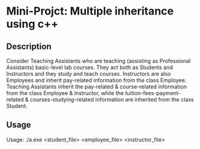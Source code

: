 # Mini-Projct: Multiple inheritance using c++

## Description

Consider Teaching Assistants who are teaching (assisting as Professional Assistants) basic-level lab courses. They act both as Students and Instructors and they study and teach courses. Instructors are also Employees and inherit pay-related information from the class Employee. Teaching Assistants inherit the pay-related & course-related information from the class Employee & Instructor, while the tuition-fees-payment-related & courses-studying-related information are inherited from the class Student.

## Usage

Usage: ./a.exe <student_file> <employee_file> <instructor_file>
